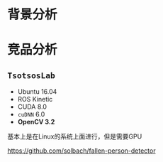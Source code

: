 # 背景分析

# 竞品分析

## `TsotsosLab`

- Ubuntu 16.04
- ROS Kinetic
- CUDA 8.0
- `cuDNN` 6.0
- **OpenCV 3.2**

基本上是在Linux的系统上面进行，但是需要GPU

https://github.com/solbach/fallen-person-detector